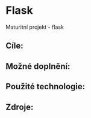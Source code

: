 # Flask
Maturitní projekt - flask

## Cíle:


## Možné doplnění:


## Použité technologie:

## Zdroje:  
